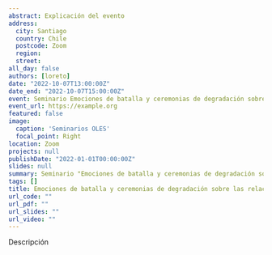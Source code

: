 ```yaml
---
abstract: Explicación del evento
address:
  city: Santiago
  country: Chile
  postcode: Zoom
  region: 
  street: 
all_day: false
authors: [loreto]
date: "2022-10-07T13:00:00Z"
date_end: "2022-10-07T15:00:00Z"
event: Seminario Emociones de batalla y ceremonias de degradación sobre las relaciones entre linchamientos y derecho
event_url: https://example.org
featured: false
image:
  caption: 'Seminarios OLES'
  focal_point: Right
location: Zoom
projects: null
publishDate: "2022-01-01T00:00:00Z"
slides: null
summary: Seminario "Emociones de batalla y ceremonias de degradación sobre las relaciones entre linchamientos y derecho". Loreto Quiroz.
tags: []
title: Emociones de batalla y ceremonias de degradación sobre las relaciones entre linchamientos y derecho.
url_code: ""
url_pdf: ""
url_slides: ""
url_video: ""
---
```


Descripción

